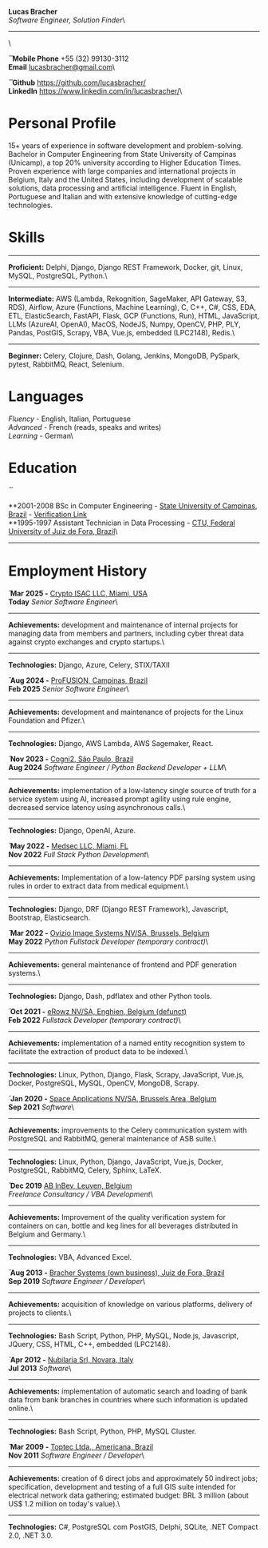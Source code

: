 **Lucas Bracher**\
*Software Engineer, Solution Finder*\

------------------------------------------------------------------------

\

̄ ̄ **Mobile Phone** +55 (32) 99130-3112\
**Email** <lucasbracher@gmail.com>\

̄ ̄ **Github** <https://github.com/lucasbracher/>\
**LinkedIn** <https://www.linkedin.com/in/lucasbracher/>\

Personal Profile
================

15+ years of experience in software development and problem-solving.
Bachelor in Computer Engineering from State University of Campinas
(Unicamp), a top 20% university according to Higher Education Times.
Proven experience with large companies and international projects in
Belgium, Italy and the United States, including development of scalable
solutions, data processing and artificial intelligence. Fluent in
English, Portuguese and Italian and with extensive knowledge of
cutting-edge technologies.

Skills
======

------------------------------------------------------------------------

**Proficient:** Delphi, Django, Django REST Framework, Docker, git,
Linux, MySQL, PostgreSQL, Python.\

------------------------------------------------------------------------

**Intermediate:** AWS (Lambda, Rekognition, SageMaker, API Gateway, S3,
RDS), Airflow, Azure (Functions, Machine Learning), C, C++, C\#, CSS,
EDA, ETL, ElasticSearch, FastAPI, Flask, GCP (Functions, Run), HTML,
JavaScript, LLMs (AzureAI, OpenAI), MacOS, NodeJS, Numpy, OpenCV, PHP,
PLY, Pandas, PostGIS, Scrapy, VBA, Vue.js, embedded (LPC2148), Redis.\

------------------------------------------------------------------------

**Beginner:** Celery, Clojure, Dash, Golang, Jenkins, MongoDB, PySpark,
pytest, RabbitMQ, React, Selenium.

Languages
=========

*Fluency* - English, Italian, Portuguese\
*Advanced* - French (reads, speaks and writes)\
*Learning* - German\

Education
=========

̄ ̄

**2001-2008 BSc in Computer Engineering - [State University of Campinas,
Brazil](https://ic.unicamp.br/en/graduacao/engenharia-da-computacao/) -
[Verification
Link](https://www.sg.unicamp.br/rd/consultar-situacao-de-diplomas/papel?nome=Lucas+Machado+Bracher)\
**1995-1997 Assistant Technician in Data Processing - [CTU, Federal
University of Juiz de Fora,
Brazil](https://sig.ifsudestemg.edu.br/sigaa/public/curso/portal.jsf?lc=en_US&id=1259922&nivel=T)\
****

Employment History
==================

̄ **Mar 2025 -** [Crypto ISAC LLC, Miami,
USA](https://www.cryptoisac.org/)\
**Today** *Senior Software Engineer*\

------------------------------------------------------------------------

**Achievements:** development and maintenance of internal projects for
managing data from members and partners, including cyber threat data
against crypto exchanges and crypto startups.\

------------------------------------------------------------------------

**Technologies:** Django, Azure, Celery, STIX/TAXII

̄ **Aug 2024 -** [ProFUSION, Campinas,
Brazil](https://profusion.mobi/index-en.html)\
**Feb 2025** *Senior Software Engineer*\

------------------------------------------------------------------------

**Achievements:** development and maintenance of projects for the Linux
Foundation and Pfizer.\

------------------------------------------------------------------------

**Technologies:** Django, AWS Lambda, AWS Sagemaker, React.

̄ **Nov 2023 -** [Cogni2, São Paulo, Brazil](https://cogni2.com/)\
**Aug 2024** *Software Engineer / Python Backend Developer + LLM*\

------------------------------------------------------------------------

**Achievements:** implementation of a low-latency single source of truth
for a service system using AI, increased prompt agility using rule
engine, decreased service latency using asynchronous calls.\

------------------------------------------------------------------------

**Technologies:** Django, OpenAI, Azure.

̄ **May 2022 -** [Medsec LLC, Miami, FL](https://medsec.com/)\
**Nov 2022** *Full Stack Python Development*\

------------------------------------------------------------------------

**Achievements:** Implementation of a low-latency PDF parsing system
using rules in order to extract data from medical equipment.\

------------------------------------------------------------------------

**Technologies:** Django, DRF (Django REST Framework), Javascript,
Bootstrap, Elasticsearch.

̄ **Mar 2022 -** [Ovizio Image Systems NV/SA, Brussels,
Belgium](https://ovizio.com/)\
**May 2022** *Python Fullstack Developer (temporary contract)*\

------------------------------------------------------------------------

**Achievements:** general maintenance of frontend and PDF generation
systems.\

------------------------------------------------------------------------

**Technologies:** Django, Dash, pdflatex and other Python tools.

̄ **Oct 2021 -** [eRowz NV/SA, Enghien, Belgium
(defunct)](https://erowz.com/)\
**Feb 2022** *Fullstack Developer (temporary contract)*\

------------------------------------------------------------------------

**Achievements:** implementation of a named entity recognition system to
facilitate the extraction of product data to be indexed.\

------------------------------------------------------------------------

**Technologies:** Linux, Python, Django, Flask, Scrapy, JavaScript,
Vue.js, Docker, PostgreSQL, MySQL, OpenCV, MongoDB, Scrapy.

̄ **Jan 2020 -** [Space Applications NV/SA, Brussels Area,
Belgium](https://www.spaceapplications.com/products/automated-service-builder-asb)\
**Sep 2021** *Software*\

------------------------------------------------------------------------

**Achievements:** improvements to the Celery communication system with
PostgreSQL and RabbitMQ, general maintenance of ASB suite.\

------------------------------------------------------------------------

**Technologies:** Linux, Python, Django, JavaScript, Vue.js, Docker,
PostgreSQL, RabbitMQ, Celery, Sphinx, LaTeX.

̄ **Dec 2019** [AB InBev, Leuven, Belgium](https://www.ab-inbev.com/)\
*Freelance Consultancy / VBA Development*\

------------------------------------------------------------------------

**Achievements:** Improvement of the quality verification system for
containers on can, bottle and keg lines for all beverages distributed in
Belgium and Germany.\

------------------------------------------------------------------------

**Technologies:** VBA, Advanced Excel.

̄ **Aug 2013 -** [Bracher Systems (own business), Juiz de Fora,
Brazil]()\
**Sep 2019** *Software Engineer / Developer*\

------------------------------------------------------------------------

**Achievements:** acquisition of knowledge on various platforms,
delivery of projects to clients.\

------------------------------------------------------------------------

**Technologies:** Bash Script, Python, PHP, MySQL, Node.js, Javascript,
JQuery, CSS, HTML, C++, embedded (LPC2148).

̄ **Apr 2012 -** [Nubilaria Srl, Novara, Italy](https://nubilaria.com/)\
**Jul 2013** *Software*\

------------------------------------------------------------------------

**Achievements:** implementation of automatic search and loading of bank
data from bank branches in countries where such information is updated
online.\

------------------------------------------------------------------------

**Technologies:** Bash Script, Python, PHP, MySQL Cluster.

̄ **Mar 2009 -** [Toptec Ltda., Americana, Brazil]()\
**Nov 2011** *Software Engineer / Developer*\

------------------------------------------------------------------------

**Achievements:** creation of 6 direct jobs and approximately 50
indirect jobs; specification, development and testing of a full GIS
suite intended for electrical network data gathering; estimated budget:
BRL 3 million (about US\$ 1.2 million on today's value).\

------------------------------------------------------------------------

**Technologies:** C\#, PostgreSQL com PostGIS, Delphi, SQLite, .NET
Compact 2.0, .NET 3.0.

